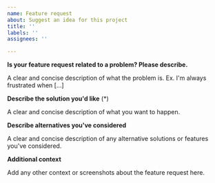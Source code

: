 ```yaml
---
name: Feature request
about: Suggest an idea for this project
title: ''
labels: ''
assignees: ''

---
```


<!---
    Thank you for contributing to Magento.
    To help us process this issue we recommend that you add the following information:
     - Summary of the issue,
     - Expected and actual results,
    Fields marked with (*) are required. Please don't remove the template.
-->

**Is your feature request related to a problem? Please describe.**

A clear and concise description of what the problem is. Ex. I'm always frustrated when [...]

**Describe the solution you'd like** (*)

A clear and concise description of what you want to happen.

**Describe alternatives you've considered**

A clear and concise description of any alternative solutions or features you've considered.

**Additional context**

Add any other context or screenshots about the feature request here.
